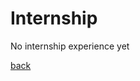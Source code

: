 # Internship

No internship experience yet

[back](https://chaoqi-liu.github.io/experience/overview)
